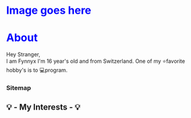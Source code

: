 <div class="main">
<h1>Image goes here</h1>

<h1 class="title">
<span class="title--text">About</span>
</h1>

<p class="text">Hey <span class="text--orange">Stranger</span>,<br>I am <span class="text--red">Fynnyx</span> I'm 16 year's old and from Switzerland. One of my ⭐favorite hobby's is to 💻program. 
</p>

<h3 class="title">
<span class="title--text">Sitemap</span>
</h3>

<h2 class="title">
<span class="title--text">💡 - My Interests - 💡</span>
</h2>


</div>
<style>h1 {color: blue;}</style>
